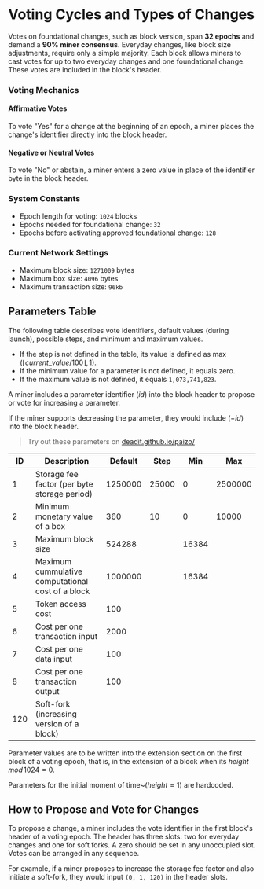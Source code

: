 
# Voting Cycles and Types of Changes

Votes on foundational changes, such as block version, span **32 epochs** and demand a **90% miner consensus**. Everyday changes, like block size adjustments, require only a simple majority. Each block allows miners to cast votes for up to two everyday changes and one foundational change. These votes are included in the block's header.

### Voting Mechanics

#### Affirmative Votes

To vote "Yes" for a change at the beginning of an epoch, a miner places the change's identifier directly into the block header.

#### Negative or Neutral Votes

To vote "No" or abstain, a miner enters a zero value in place of the identifier byte in the block header.

### System Constants

- Epoch length for voting: `1024` blocks
- Epochs needed for foundational change: `32`
- Epochs before activating approved foundational change: `128`

### Current Network Settings

- Maximum block size: `1271009` bytes
- Maximum box size: `4096` bytes
- Maximum transaction size: `96kb`

## Parameters Table

The following table describes vote identifiers, default values (during launch), possible steps, and minimum and maximum values.

- If the step is not defined in the table, its value is defined as $\max(\lfloor current\_value / 100 \rfloor, 1)$.
- If the minimum value for a parameter is not defined, it equals zero.
- If the maximum value is not defined, it equals `1,073,741,823`.

A miner includes a parameter identifier ($id$) into the block header to propose or vote for increasing a parameter.

If the miner supports decreasing the parameter, they would include ($-id$) into the block header.

> Try out these parameters on [deadit.github.io/paizo/](https://deadit.github.io/paizo/)

| ID | Description | Default | Step | Min | Max |
|---|---|---|---|---|---|
| 1 | Storage fee factor (per byte storage period) | 1250000 | 25000 | 0 | 2500000 |
| 2 | Minimum monetary value of a box | 360 | 10 | 0 | 10000 |
| 3 | Maximum block size | 524288 |  | 16384 |  |
| 4 | Maximum cummulative computational cost of a block | 1000000 |  | 16384 |  |
| 5 | Token access cost | 100 |  |  |  |
| 6 | Cost per one transaction input | 2000 |  |  |  |
| 7 | Cost per one data input | 100 |  |  |  |
| 8 | Cost per one transaction output | 100 |  |  |  |
| 120 | Soft-fork (increasing version of a block) |  |  |  |  |

Parameter values are to be written into the extension section on the first block of a voting epoch, that is, in the extension of a block when its $height\,mod\,1024 = 0$.

Parameters for the initial moment of time~$(height = 1)$ are hardcoded.

## How to Propose and Vote for Changes

To propose a change, a miner includes the vote identifier in the first block's header of a voting epoch. The header has three slots: two for everyday changes and one for soft forks. A zero should be set in any unoccupied slot. Votes can be arranged in any sequence.

For example, if a miner proposes to increase the storage fee factor and also initiate a soft-fork, they would input `(0, 1, 120)` in the header slots.
